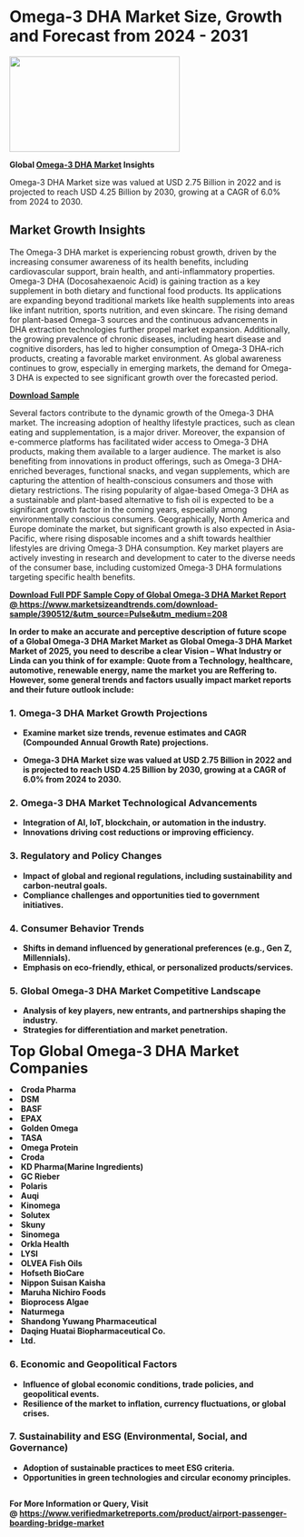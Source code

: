 <H1>Omega-3 DHA Market Size, Growth and Forecast from 2024 - 2031</H1><img class="aligncenter size-medium wp-image-584254" src="https://thirdeyenews.in/wp-content/uploads/2024/09/Global-Market-Research-300x168.jpeg" alt="" width="300" height="168" /><p><strong>Global&nbsp;<a href="https://www.marketsizeandtrends.com/download-sample/390512/&amp;utm_source=Pulse&amp;utm_medium=208">Omega-3 DHA Market</a> Insights</strong></p><p>Omega-3 DHA Market size was valued at USD 2.75 Billion in 2022 and is projected to reach USD 4.25 Billion by 2030, growing at a CAGR of 6.0% from 2024 to 2030.</p><p><h2>Market Growth Insights</h2> <p>The Omega-3 DHA market is experiencing robust growth, driven by the increasing consumer awareness of its health benefits, including cardiovascular support, brain health, and anti-inflammatory properties. Omega-3 DHA (Docosahexaenoic Acid) is gaining traction as a key supplement in both dietary and functional food products. Its applications are expanding beyond traditional markets like health supplements into areas like infant nutrition, sports nutrition, and even skincare. The rising demand for plant-based Omega-3 sources and the continuous advancements in DHA extraction technologies further propel market expansion. Additionally, the growing prevalence of chronic diseases, including heart disease and cognitive disorders, has led to higher consumption of Omega-3 DHA-rich products, creating a favorable market environment. As global awareness continues to grow, especially in emerging markets, the demand for Omega-3 DHA is expected to see significant growth over the forecasted period.</p> <p><strong><a href="#">Download Sample</a></strong></p> <p>Several factors contribute to the dynamic growth of the Omega-3 DHA market. The increasing adoption of healthy lifestyle practices, such as clean eating and supplementation, is a major driver. Moreover, the expansion of e-commerce platforms has facilitated wider access to Omega-3 DHA products, making them available to a larger audience. The market is also benefiting from innovations in product offerings, such as Omega-3 DHA-enriched beverages, functional snacks, and vegan supplements, which are capturing the attention of health-conscious consumers and those with dietary restrictions. The rising popularity of algae-based Omega-3 DHA as a sustainable and plant-based alternative to fish oil is expected to be a significant growth factor in the coming years, especially among environmentally conscious consumers. Geographically, North America and Europe dominate the market, but significant growth is also expected in Asia-Pacific, where rising disposable incomes and a shift towards healthier lifestyles are driving Omega-3 DHA consumption. Key market players are actively investing in research and development to cater to the diverse needs of the consumer base, including customized Omega-3 DHA formulations targeting specific health benefits.</p> <p><strong><a href="#"></p><p><span class=""><strong>Download Full PDF Sample Copy of Global Omega-3 DHA Market Report</strong> @ <a href="https://www.marketsizeandtrends.com/download-sample/390512/&amp;utm_source=Pulse&amp;utm_medium=208" target="_blank">https://www.marketsizeandtrends.com/download-sample/390512/&amp;utm_source=Pulse&amp;utm_medium=208</a></span></p><p>In order to make an accurate and perceptive description of future scope of a Global&nbsp;Omega-3 DHA Market Market as Global&nbsp;Omega-3 DHA Market Market of 2025, you need to describe a clear Vision &ndash; What Industry or Linda can you think of for example: Quote from a Technology, healthcare, automotive, renewable energy, name the market you are Reffering to. However, some general trends and factors usually impact market reports and their future outlook include:</p><h3>1.&nbsp;<strong>Omega-3 DHA Market Growth Projections</strong></h3><ul><li>Examine market size trends, revenue estimates and CAGR (Compounded Annual Growth Rate) projections.</li><li><p>Omega-3 DHA Market size was valued at USD 2.75 Billion in 2022 and is projected to reach USD 4.25 Billion by 2030, growing at a CAGR of 6.0% from 2024 to 2030.</p></li></ul><h3>2.&nbsp;<strong>Omega-3 DHA Market Technological Advancements</strong></h3><ul><li>Integration of AI, IoT, blockchain, or automation in the industry.</li><li>Innovations driving cost reductions or improving efficiency.</li></ul><h3>3.&nbsp;<strong>Regulatory and Policy Changes</strong></h3><ul><li>Impact of global and regional regulations, including sustainability and carbon-neutral goals.</li><li>Compliance challenges and opportunities tied to government initiatives.</li></ul><h3>4.&nbsp;<strong>Consumer Behavior Trends</strong></h3><ul><li>Shifts in demand influenced by generational preferences (e.g., Gen Z, Millennials).</li><li>Emphasis on eco-friendly, ethical, or personalized products/services.</li></ul><h3>5.&nbsp;<strong>Global Omega-3 DHA Market Competitive Landscape</strong></h3><ul><li>Analysis of key players, new entrants, and partnerships shaping the industry.</li><li>Strategies for differentiation and market penetration.</li></ul><p data-pm-slice="1 1 []"><span style="color: inherit; font-family: inherit; font-size: 25px;">Top Global Omega-3 DHA Market Companies</span></p><div class="" data-test-id=""><p><li>Croda Pharma</li><li> DSM</li><li> BASF</li><li> EPAX</li><li> Golden Omega</li><li> TASA</li><li> Omega Protein</li><li> Croda</li><li> KD Pharma(Marine Ingredients)</li><li> GC Rieber</li><li> Polaris</li><li> Auqi</li><li> Kinomega</li><li> Solutex</li><li> Skuny</li><li> Sinomega</li><li> Orkla Health</li><li> LYSI</li><li> OLVEA Fish Oils</li><li> Hofseth BioCare</li><li> Nippon Suisan Kaisha</li><li> Maruha Nichiro Foods</li><li> Bioprocess Algae</li><li> Naturmega</li><li> Shandong Yuwang Pharmaceutical</li><li> Daqing Huatai Biopharmaceutical Co.</li><li> Ltd.</li></p></div><h3>6.&nbsp;<strong>Economic and Geopolitical Factors</strong></h3><ul><li>Influence of global economic conditions, trade policies, and geopolitical events.</li><li>Resilience of the market to inflation, currency fluctuations, or global crises.</li></ul><h3>7.&nbsp;<strong>Sustainability and ESG (Environmental, Social, and Governance)</strong></h3><ul><li>Adoption of sustainable practices to meet ESG criteria.</li><li>Opportunities in green technologies and circular economy principles.</li></ul><h2><strong style="font-size: 14px;">For More Information or Query, Visit @&nbsp;</strong><a style="background-color: #ffffff; font-size: 14px;" href="https://www.marketsizeandtrends.com/report/omega-3-dha-market/" target="_blank">https://www.verifiedmarketreports.com/product/airport-passenger-boarding-bridge-market</a></h2>
